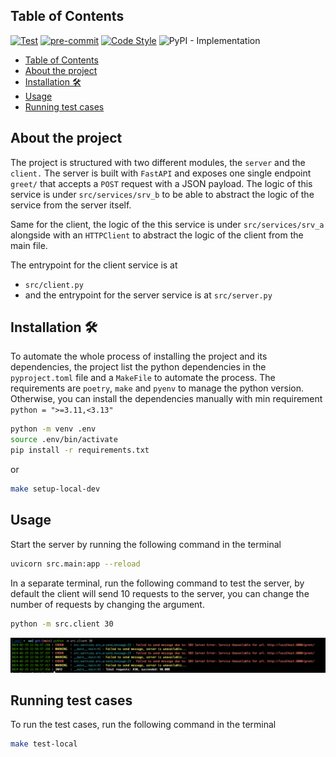 ## Table of Contents
[![Test](https://github.com/iplitharas/srv-comm/actions/workflows/test.yaml/badge.svg)](https://github.com/iplitharas/srv-comm/actions/workflows/test.yaml)
[![pre-commit](https://img.shields.io/badge/pre--commit-enabled-brightgreen?logo=pre-commit&logoColor=white)](https://github.com/pre-commit/pre-commit)
[![Code Style](https://img.shields.io/endpoint?url=https://raw.githubusercontent.com/astral-sh/ruff/main/assets/badge/v2.json)](https://github.com/astral-sh/ruff)
![PyPI - Implementation](https://img.shields.io/pypi/implementation/pycompile)

<!-- TOC -->
  * [Table of Contents](#table-of-contents)
  * [About the project](#about-the-project)
  * [Installation 🛠️](#installation-)
  * [Usage](#usage)
  * [Running test cases](#running-test-cases)
<!-- TOC -->

## About the project
The project is structured with two different modules, the `server` and the `client.`
The server is built with `FastAPI` and exposes one single endpoint `greet/` that accepts a `POST` 
request with a JSON payload.
The logic of this service is under `src/services/srv_b` to be able to abstract the logic
of the service  from the server itself.

Same for the client, the logic of the this service is under `src/services/srv_a` alongside with
an `HTTPClient` to abstract the logic of the client from the main file.

The entrypoint for the client service is at 
* `src/client.py` 
* and the entrypoint for the server service is at `src/server.py`


## Installation 🛠️

To automate the whole process of installing the project and its dependencies, the project list
the python dependencies in the `pyproject.toml` file and a `MakeFile` to automate the process.
The requirements are `poetry`, `make` and `pyenv` to manage the python version.
Otherwise, you can install the dependencies manually with min requirement 
`python = ">=3.11,<3.13"`


```bash
python -m venv .env 
source .env/bin/activate
pip install -r requirements.txt
```

or 
```bash
make setup-local-dev
```

## Usage
Start the server by running the following command in the terminal
```bash
uvicorn src.main:app --reload
```
In a separate terminal, run the following command to test the server,
by default the client will send 10 requests to the server,
you can change the number of requests by changing the argument.
```bash
python -m src.client 30
```
![sample-out.png](sample-out.png)

## Running test cases
To run the test cases, run the following command in the terminal
```bash
make test-local
```


